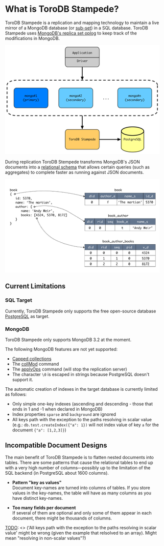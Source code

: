 <h1>What is ToroDB Stampede?</h1>

ToroDB Stampede is a replication and mapping technology to maintain a live mirror of a MongoDB database (or [sub-set](configuration/filtered-replication.md)) in a SQL database. ToroDB Stampede uses [MongoDB's replica set oplog](https://docs.mongodb.com/manual/core/replica-set-oplog/) to keep track of the modifications in MongoDB.


![ToroDB Stampede Structure](images/toro_stampede_structure.jpg)

During replication ToroDB Stempede transforms MongoDB's JSON documents into a [relational schema](relational-schema) that allows certain queries (such as aggregates) to complete faster as running against JSON documents.

![Mapping example](images/toro_stampede_mapping.jpg)


## Current Limitations

### SQL Target

Currently, ToroDB Stampede only supports the free open-source database [PostgreSQL](https://www.postgresql.org/) as target.

### MongoDB

ToroDB Stampede only supports MongoDB 3.2 at the moment.

The following MongoDB features are not yet supported:

* [Capped collections](https://docs.mongodb.com/manual/core/capped-collections/)
* The [collMod](https://docs.mongodb.com/manual/reference/command/collMod/) command
* The [applyOps](https://docs.mongodb.com/manual/reference/command/applyOps/) command (will stop the replication server)
* The character `\0` is escaped in strings because PostgreSQL doesn't support it.

The automatic creation of indexes in the target database is currently limited as follows:

* Only simple one-key indexes (ascending and descending - those that ends in 1 and -1 when declared in MongoDB)
* Index properties `sparse` and `background` are ignored
* All keys path with the exception to the paths resolving in scalar value (e.g.: `db.test.createIndex({"a": 1})` will not index value of key `a` for the document `{"a": [1,2,3]}`)

## Incompatible Document Designs

The main benefit of ToroDB Stampede is to flatten nested documents into tables. There are some patterns that cause the relational tables to end up with a very high number of columns—possibly up to the limitation of the SQL backend (in PostgreSQL about 1600 columns).

* **Pattern "key as values"**  
  Document key-names are turned into columns of tables. If you store values in the key-names, the table will have as many columns as you have distinct key-names.

* **Too many fields per document**  
  If several of them are optional and only some of them appear in each document, there might be thousands of columns.

[TODO]: <> ('All keys path with the exception to the paths resolving in scalar value' might be wrong (given the example that relsolved to an array). Might mean "resolving in non-scalar values"?)

[TODO]: <> (Which PostreSQL version is required?)

[TODO]: <> (not supported types, we need a list)

[Versions]: <> (this section doesn't make any sense currently)

[Documentation conventions]: <> (we have no time right now for this section)
